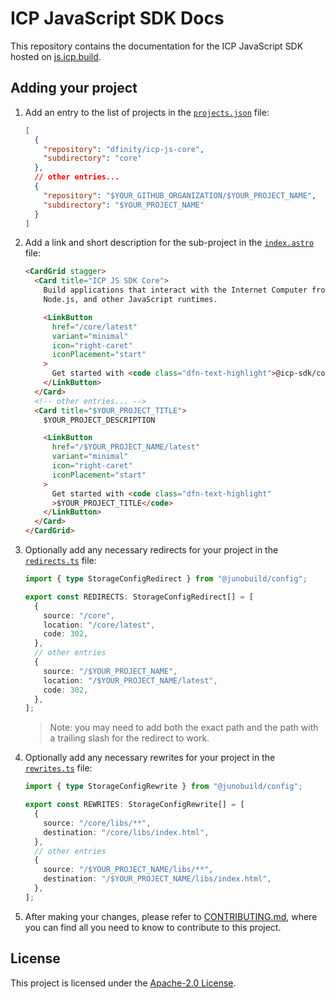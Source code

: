 # ICP JavaScript SDK Docs

This repository contains the documentation for the ICP JavaScript SDK hosted on
[js.icp.build](https://js.icp.build).

## Adding your project

1. Add an entry to the list of projects in the
   [`projects.json`](./projects.json) file:

   ```json
   [
     {
       "repository": "dfinity/icp-js-core",
       "subdirectory": "core"
     },
     // other entries...
     {
       "repository": "$YOUR_GITHUB_ORGANIZATION/$YOUR_PROJECT_NAME",
       "subdirectory": "$YOUR_PROJECT_NAME"
     }
   ]
   ```

2. Add a link and short description for the sub-project in the
   [`index.astro`](./docs/src/pages/index.astro) file:

   ```html
   <CardGrid stagger>
     <Card title="ICP JS SDK Core">
       Build applications that interact with the Internet Computer from browsers,
       Node.js, and other JavaScript runtimes.

       <LinkButton
         href="/core/latest"
         variant="minimal"
         icon="right-caret"
         iconPlacement="start"
       >
         Get started with <code class="dfn-text-highlight">@icp-sdk/core</code>
       </LinkButton>
     </Card>
     <!-- other entries... -->
     <Card title="$YOUR_PROJECT_TITLE">
       $YOUR_PROJECT_DESCRIPTION

       <LinkButton
         href="/$YOUR_PROJECT_NAME/latest"
         variant="minimal"
         icon="right-caret"
         iconPlacement="start"
       >
         Get started with <code class="dfn-text-highlight"
         >$YOUR_PROJECT_TITLE</code>
       </LinkButton>
     </Card>
   </CardGrid>
   ```

3. Optionally add any necessary redirects for your project in the
   [`redirects.ts`](./redirects.ts) file:
   ```ts
   import { type StorageConfigRedirect } from "@junobuild/config";

   export const REDIRECTS: StorageConfigRedirect[] = [
     {
       source: "/core",
       location: "/core/latest",
       code: 302,
     },
     // other entries
     {
       source: "/$YOUR_PROJECT_NAME",
       location: "/$YOUR_PROJECT_NAME/latest",
       code: 302,
     },
   ];
   ```

   > Note: you may need to add both the exact path and the path with a trailing
   > slash for the redirect to work.

4. Optionally add any necessary rewrites for your project in the
   [`rewrites.ts`](./rewrites.ts) file:

   ```ts
   import { type StorageConfigRewrite } from "@junobuild/config";

   export const REWRITES: StorageConfigRewrite[] = [
     {
       source: "/core/libs/**",
       destination: "/core/libs/index.html",
     },
     // other entries
     {
       source: "/$YOUR_PROJECT_NAME/libs/**",
       destination: "/$YOUR_PROJECT_NAME/libs/index.html",
     },
   ];
   ```

5. After making your changes, please refer to
   [CONTRIBUTING.md](.github/CONTRIBUTING.md), where you can find all you need
   to know to contribute to this project.

## License

This project is licensed under the [Apache-2.0 License](LICENSE).
